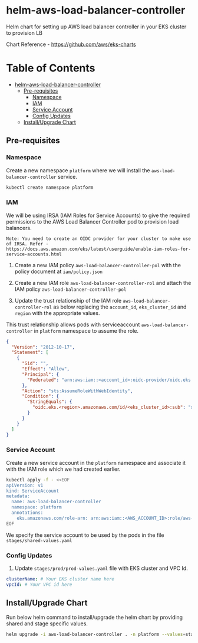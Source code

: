 # helm-aws-load-balancer-controller
Helm chart for setting up AWS load balancer controller in your EKS cluster to provision LB

Chart Reference - https://github.com/aws/eks-charts

Table of Contents
=================

   * [helm-aws-load-balancer-controller](#helm-aws-load-balancer-controller)
      * [Pre-requisites](#pre-requisites)
         * [Namespace](#namespace)
         * [IAM](#iam)
         * [Service Account](#service-account)
         * [Config Updates](#config-updates)
      * [Install/Upgrade Chart](#installupgrade-chart)

## Pre-requisites

### Namespace

Create a new namespace `platform` where we will install the `aws-load-balancer-controller` service.

```bash
kubectl create namespace platform
```

### IAM

We will be using IRSA (IAM Roles for Service Accounts) to give the required permissions to the AWS Load Balancer Controller pod to provision load balancers.

`Note: You need to create an OIDC provider for your cluster to make use of IRSA. Refer - https://docs.aws.amazon.com/eks/latest/userguide/enable-iam-roles-for-service-accounts.html`

1. Create a new IAM policy `aws-load-balancer-controller-pol` with the policy document at `iam/policy.json`

2. Create a new IAM role `aws-load-balancer-controller-rol` and attach the IAM policy `aws-load-balancer-controller-pol`

3. Update the trust relationship of the IAM role `aws-load-balancer-controller-rol` as below replacing the `account_id`, `eks_cluster_id` and `region` with the appropriate values.

This trust relationship allows pods with serviceaccount `aws-load-balancer-controller` in `platform` namespace to assume the role.

```json
{
  "Version": "2012-10-17",
  "Statement": [
    {
      "Sid": "",
      "Effect": "Allow",
      "Principal": {
        "Federated": "arn:aws:iam::<account_id>:oidc-provider/oidc.eks.us-east-1.amazonaws.com/id/<eks_cluster_id>"
      },
      "Action": "sts:AssumeRoleWithWebIdentity",
      "Condition": {
        "StringEquals": {
          "oidc.eks.<region>.amazonaws.com/id/<eks_cluster_id>:sub": "system:serviceaccount:platform:aws-load-balancer-controller"
        }
      }
    }
  ]
}
```

### Service Account

Create a new service account in the `platform` namespace and associate it with the IAM role which we had created earlier.

```bash
kubectl apply -f - <<EOF
apiVersion: v1
kind: ServiceAccount
metadata:
  name: aws-load-balancer-controller
  namespace: platform
  annotations:
    eks.amazonaws.com/role-arn: arn:aws:iam::<AWS_ACCOUNT_ID>:role/aws-load-balancer-controller-rol
EOF
```

We specify the service account to be used by the pods in the file `stages/shared-values.yaml`

### Config Updates

1. Update `stages/prod/prod-values.yaml` file with EKS cluster and VPC Id.

```yaml
clusterName: # Your EKS cluster name here
vpcId: # Your VPC id here
```

## Install/Upgrade Chart

Run below helm command to install/upgrade the helm chart by providing shared and stage specific values.

```bash
helm upgrade -i aws-load-balancer-controller . -n platform --values=stages/shared-values.yaml --values=stages/prod/prod-values.yaml
```
